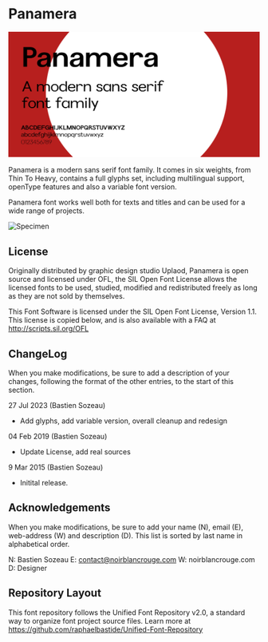 # Panamera

![Cover](https://raw.githubusercontent.com/noirblancrouge/Panamera/master/documentation/images/panamera.jpg)

Panamera is a modern sans serif font family. It comes in six weights, from Thin To Heavy, contains a full glyphs set, including multilingual support, openType features and also a variable font version.

Panamera font works well both for texts and titles and can be used for a wide range of projects.


![Specimen](https://raw.githubusercontent.com/noirblancrouge/Panamera/master/documentation/images/panamera-charset.jpg)

## License

Originally distributed by graphic design studio Uplaod, Panamera is open source and licensed under OFL, the SIL Open Font License allows the licensed fonts to be used, studied, modified and redistributed freely as long as they are not sold by themselves.

This Font Software is licensed under the SIL Open Font License, Version 1.1. 
This license is copied below, and is also available with a FAQ at http://scripts.sil.org/OFL

## ChangeLog

When you make modifications, be sure to add a description of your changes,
following the format of the other entries, to the start of this section.

27 Jul 2023 (Bastien Sozeau)
- Add glyphs, add variable version, overall cleanup and redesign

04 Feb 2019 (Bastien Sozeau)
- Update License, add real sources

9 Mar 2015 (Bastien Sozeau)
- Initital release.



Acknowledgements
-------------------------

When you make modifications, be sure to add your name (N), email (E),
web-address (W) and description (D). This list is sorted by last name in
alphabetical order.

  N: Bastien Sozeau
  E: contact@noirblancrouge.com
  W: noirblancrouge.com
  D: Designer

## Repository Layout

This font repository follows the Unified Font Repository v2.0, 
a standard way to organize font project source files. Learn more at 
https://github.com/raphaelbastide/Unified-Font-Repository

